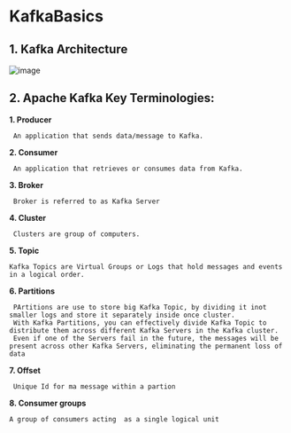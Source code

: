 # KafkaBasics

## 1. Kafka Architecture

![image](https://user-images.githubusercontent.com/114802910/197858907-6a9999e4-6fc2-44cc-a7f5-73e637dcb992.png)

## 2. Apache Kafka Key Terminologies:

**1. Producer**

     An application that sends data/message to Kafka.
   
**2. Consumer**
  
     An application that retrieves or consumes data from Kafka.


**3. Broker**

     Broker is referred to as Kafka Server
   
   
**4. Cluster**

     Clusters are group of computers.
   
   
**5. Topic**


    Kafka Topics are Virtual Groups or Logs that hold messages and events in a logical order. 
   
**6. Partitions**

     PArtitions are use to store big Kafka Topic, by dividing it inot smaller logs and store it separately inside once cluster.
     With Kafka Partitions, you can effectively divide Kafka Topic to distribute them across different Kafka Servers in the Kafka cluster.
     Even if one of the Servers fail in the future, the messages will be present across other Kafka Servers, eliminating the permanent loss of data

**7. Offset**
   
     Unique Id for ma message within a partion
     
**8. Consumer groups**

    A group of consumers acting  as a single logical unit


